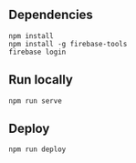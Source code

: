 ## Dependencies
```
npm install
npm install -g firebase-tools
firebase login 
```

## Run locally
```
npm run serve
```

## Deploy
```
npm run deploy
```
